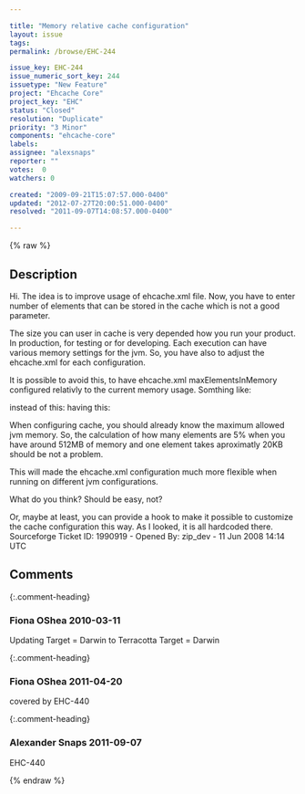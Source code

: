 ```yaml
---

title: "Memory relative cache configuration"
layout: issue
tags: 
permalink: /browse/EHC-244

issue_key: EHC-244
issue_numeric_sort_key: 244
issuetype: "New Feature"
project: "Ehcache Core"
project_key: "EHC"
status: "Closed"
resolution: "Duplicate"
priority: "3 Minor"
components: "ehcache-core"
labels: 
assignee: "alexsnaps"
reporter: ""
votes:  0
watchers: 0

created: "2009-09-21T15:07:57.000-0400"
updated: "2012-07-27T20:00:51.000-0400"
resolved: "2011-09-07T14:08:57.000-0400"

---
```




{% raw %}



## Description

<div markdown="1" class="description">

Hi. The idea is to improve usage of ehcache.xml file. Now, you have to enter number of elements that can be stored in the cache which is not a good parameter. 

The size you can user in cache is very depended how you run your product. In production, for testing or for developing. Each execution can have various memory settings for the jvm. So, you have also to adjust the ehcache.xml for each configuration.

It is possible to avoid this, to have ehcache.xml maxElementsInMemory configured relativly to the current memory usage. Somthing like:

instead of this:
    <cache name="com.mycompany.MyClass"
           maxElementsInMemory="300000"
           eternal="true"
           maxElementsOnDisk="0"
            />
having this:
    <cache name="com.mycompany.MyClass"
           maxElementsInMemory="5%"
           instanceSize="20K"
           eternal="true"
           maxElementsOnDisk="0"
            />

When configuring cache, you should already know the maximum allowed jvm memory. So, the calculation of how many elements are 5% when you have around 512MB of memory and one element takes aproximatly 20KB should be not a problem.

This will made the ehcache.xml configuration much more flexible when running on different jvm configurations.

What do you think? Should be easy, not?

Or, maybe at least, you can provide a hook to make it possible to customize the cache configuration this way. As I looked, it is all hardcoded there.
Sourceforge Ticket ID: 1990919 - Opened By: zip\_dev - 11 Jun 2008 14:14 UTC

</div>

## Comments


{:.comment-heading}
### **Fiona OShea** <span class="date">2010-03-11</span>

<div markdown="1" class="comment">

Updating Target = Darwin to Terracotta Target = Darwin

</div>


{:.comment-heading}
### **Fiona OShea** <span class="date">2011-04-20</span>

<div markdown="1" class="comment">

covered by EHC-440

</div>


{:.comment-heading}
### **Alexander Snaps** <span class="date">2011-09-07</span>

<div markdown="1" class="comment">

EHC-440

</div>



{% endraw %}
